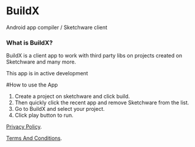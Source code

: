 # BuildX
Android app compiler / Sketchware client



### What is BuildX?
BuildX is a client app to work with third party libs on projects created on Sketchware and many more.


This app is in active development


#How to use the App

1. Create a project on sketchware and click build.
2. Then quickly click the recent app and remove Sketchware from the list.
3. Go to BuildX and select your project.
4. Click play button to run.


[Privacy Policy](https://github.com/Cherrio-LLC/BuildX/blob/master/privacy_policy.md).



[Terms And Conditions](https://github.com/Cherrio-LLC/BuildX/blob/master/terms_and_conditions.md).
















